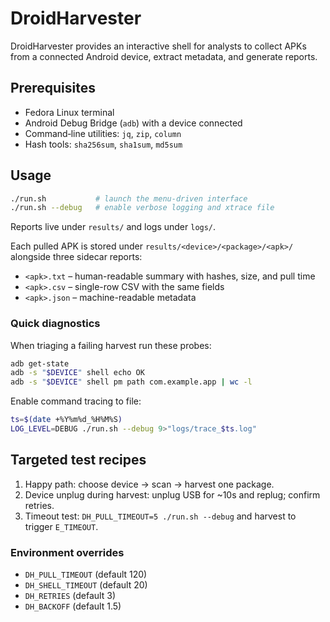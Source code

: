 # DroidHarvester

DroidHarvester provides an interactive shell for analysts to collect APKs from a connected Android device, extract metadata, and generate reports.

## Prerequisites

- Fedora Linux terminal
- Android Debug Bridge (`adb`) with a device connected
- Command‑line utilities: `jq`, `zip`, `column`
- Hash tools: `sha256sum`, `sha1sum`, `md5sum`

## Usage

```bash
./run.sh           # launch the menu-driven interface
./run.sh --debug   # enable verbose logging and xtrace file
```

Reports live under `results/` and logs under `logs/`.

Each pulled APK is stored under `results/<device>/<package>/<apk>/` alongside
three sidecar reports:

- `<apk>.txt` – human-readable summary with hashes, size, and pull time
- `<apk>.csv` – single-row CSV with the same fields
- `<apk>.json` – machine-readable metadata

### Quick diagnostics

When triaging a failing harvest run these probes:

```bash
adb get-state
adb -s "$DEVICE" shell echo OK
adb -s "$DEVICE" shell pm path com.example.app | wc -l
```

Enable command tracing to file:

```bash
ts=$(date +%Y%m%d_%H%M%S)
LOG_LEVEL=DEBUG ./run.sh --debug 9>"logs/trace_$ts.log"
```

## Targeted test recipes

1. Happy path: choose device → scan → harvest one package.
2. Device unplug during harvest: unplug USB for ~10s and replug; confirm retries.
3. Timeout test: `DH_PULL_TIMEOUT=5 ./run.sh --debug` and harvest to trigger `E_TIMEOUT`.


### Environment overrides

- `DH_PULL_TIMEOUT` (default 120)
- `DH_SHELL_TIMEOUT` (default 20)
- `DH_RETRIES` (default 3)
- `DH_BACKOFF` (default 1.5)
